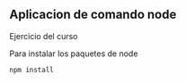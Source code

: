 ## Aplicacion de comando node

Ejercicio del curso

Para instalar los paquetes de node

```
npm install
```